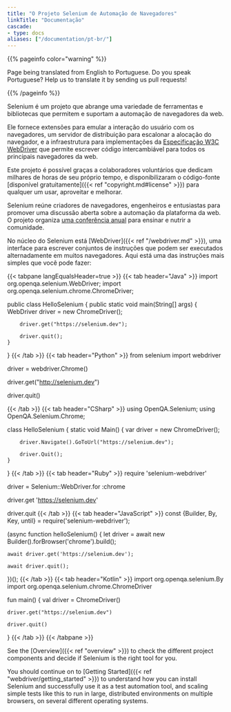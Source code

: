 ```yaml
---
title: "O Projeto Selenium de Automação de Navegadores"
linkTitle: "Documentação"
cascade:
- type: docs
aliases: ["/documentation/pt-br/"]
---
```


{{% pageinfo color="warning" %}}
<p class="lead">
   <i class="fas fa-language display-4"></i> 
   Page being translated from 
   English to Portuguese. Do you speak Portuguese? Help us to translate
   it by sending us pull requests!
</p>
{{% /pageinfo %}}

Selenium é um projeto que abrange uma variedade de ferramentas e bibliotecas
que permitem e suportam a automação de navegadores da web.

Ele fornece extensões para emular a interação do usuário com os navegadores,
um servidor de distribuição para escalonar a alocação do navegador,
e a infraestrutura para implementações da [Especificação W3C WebDriver](//www.w3.org/TR/webdriver/)
que permite escrever código intercambiável para todos os principais navegadores da web.

Este projeto é possível graças a colaboradores voluntários
que dedicam milhares de horas de seu próprio tempo,
e disponibilizaram o código-fonte [disponível gratuitamente]({{< ref "copyright.md#license" >}})
para qualquer um usar, aproveitar e melhorar.

Selenium reúne criadores de navegadores, engenheiros e entusiastas
para promover uma discussão aberta sobre a automação da plataforma da web.
O projeto organiza [uma conferência anual](//seleniumconf.com/)
para ensinar e nutrir a comunidade.

No núcleo do Selenium está [WebDriver]({{< ref "/webdriver.md" >}}),
uma interface para escrever conjuntos de instruções que podem ser executados alternadamente em muitos
navegadores. Aqui está uma das instruções mais simples que você pode fazer:


{{< tabpane langEqualsHeader=true >}}
{{< tab header="Java" >}}
import org.openqa.selenium.WebDriver;
import org.openqa.selenium.chrome.ChromeDriver;

public class HelloSelenium {
    public static void main(String[] args) {
        WebDriver driver = new ChromeDriver();

        driver.get("https://selenium.dev");

        driver.quit();
    }
}
{{< /tab >}}
{{< tab header="Python" >}}
from selenium import webdriver


driver = webdriver.Chrome()

driver.get("http://selenium.dev")

driver.quit()

{{< /tab >}}
{{< tab header="CSharp" >}}
using OpenQA.Selenium;
using OpenQA.Selenium.Chrome;

class HelloSelenium {
    static void Main() {
        var driver = new ChromeDriver();

        driver.Navigate().GoToUrl("https://selenium.dev");

        driver.Quit();
    }
}
{{< /tab >}}
{{< tab header="Ruby" >}}
require 'selenium-webdriver'

driver = Selenium::WebDriver.for :chrome

driver.get 'https://selenium.dev'

driver.quit
{{< /tab >}}
{{< tab header="JavaScript" >}}
const {Builder, By, Key, until} = require('selenium-webdriver');

(async function helloSelenium() {
    let driver = await new Builder().forBrowser('chrome').build();

    await driver.get('https://selenium.dev');

    await driver.quit();
})();
{{< /tab >}}
{{< tab header="Kotlin" >}}
import org.openqa.selenium.By
import org.openqa.selenium.chrome.ChromeDriver

fun main() {
    val driver = ChromeDriver()

    driver.get("https://selenium.dev")

    driver.quit()
}
{{< /tab >}}
{{< /tabpane >}}


See the [Overview]({{< ref "overview" >}}) to check the different project 
components and decide if Selenium is the right tool for you.

You should continue on to [Getting Started]({{< ref "webdriver/getting_started" >}})
to understand how you can install Selenium and successfully use it as a test 
automation tool, and scaling simple tests like this to run in large, distributed 
environments on multiple browsers, on several different operating systems.

